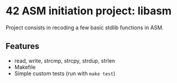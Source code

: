 # 42 ASM initiation project: libasm

Project consists in recoding a few basic stdlib functions in ASM.

## Features

* read, write, strcmp, strcpy, strdup, strlen
* Makefile
* Simple custom tests (run with `make test`)

